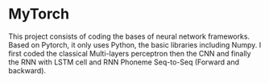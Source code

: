 # MyTorch
This project consists of coding the bases of neural network frameworks. Based on Pytorch, it only uses Python, the basic libraries including Numpy.
I first coded the classical Multi-layers perceptron then the CNN and finally the RNN with LSTM cell and RNN Phoneme Seq-to-Seq (Forward and backward).

